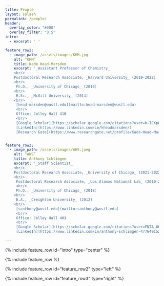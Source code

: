 ```yaml
---
title: People
layout: splash
permalink: /people/
header:
  overlay_color: "#000"
  overlay_filter: "0.5"
intro: 
  - excerpt: ' '

feature_row2:
  - image_path: /assets/images/KHM.jpg
    alt: “KHM”
    title: Kade Head-Marsden 
    excerpt: '_Assistant Professor of Chemistry_   
    <br/>
    Postdoctoral Research Associate, _Harvard University_ (2019-2022) 
    <br/>
     Ph.D., _University of Chicago_ (2019) 
    <br/>
     B.Sc., _McGill University_ (2014) 
    <br/>
     [head-marsden@wustl.edu](mailto:head-marsden@wustl.edu)  
     <br/>
     Office: Jolley Hall 410  
     <br/>
     [Google Scholar](https://scholar.google.com/citations?user=b-ICXpQAAAAJ&hl=en)  
     [LinkedIn](https://www.linkedin.com/in/kheadmarsden/)
     [Research Gate](https://www.researchgate.net/profile/Kade-Head-Marsden)'  


feature_row3:
  - image_path: /assets/images/AWS.jpeg
    alt: “AWS”
    title: Anthony Schlimgen 
    excerpt: '_Staff Scientist_   
    <br/>
    Postdoctoral Research Associate, _University of Chicago_ (2021-2022) 
    <br/>
     Postdoctoral Research Associate, _Los Alamos National Lab_ (2019-2021) 
     <br/>
     Ph.D., _University of Chicago_ (2018) 
    <br/>
     B.A., _Creighton University_ (2012) 
    <br/>
     [santhony@wustl.edu](mailto:santhony@wustl.edu)  
     <br/>
     Office: Jolley Hall 403  
     <br/>
     [Google Scholar](https://scholar.google.com/citations?user=FNTA_00AAAAJ&hl=en&oi=sra)  
     [LinkedIn](https://www.linkedin.com/in/anthony-schlimgen-477649152/)'  
     
---
```


{% include feature_row id="intro" type="center" %}

{% include feature_row %}

{% include feature_row id="feature_row2" type="left" %}

{% include feature_row id="feature_row3" type="right" %}

 




 
